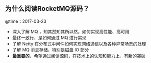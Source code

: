 ## 为什么阅读RocketMQ源码？

@time：2017-03-23

* 深入了解 MQ ，知其然知其所以然，如何实现高性能、高可用
* 最终一致行，是如何通过 MQ 进行实现
* 了解 Netty 在分布式中间件如何实现网络通信以及各种异常场景的处理
* 了解 MQ 消息存储，特别是磁盘 IO 部分
* **最重要的**，希望通过阅读源码，在技术上的认知和能力上，有新的突破


